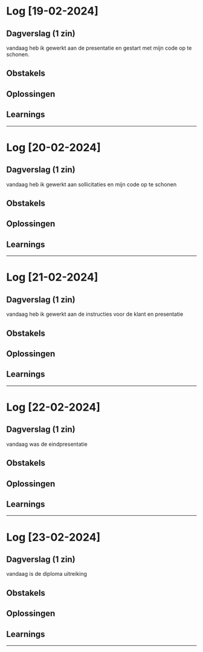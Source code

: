 # Log [19-02-2024]


## Dagverslag (1 zin)

vandaag heb ik gewerkt aan de presentatie en gestart met mijn code op te schonen.


## Obstakels


## Oplossingen


## Learnings


---

# Log [20-02-2024]


## Dagverslag (1 zin)

vandaag heb ik gewerkt aan sollicitaties en mijn code op te schonen


## Obstakels


## Oplossingen


## Learnings


---

# Log [21-02-2024]


## Dagverslag (1 zin)

vandaag heb ik gewerkt aan de instructies voor de klant en presentatie


## Obstakels


## Oplossingen


## Learnings


---

# Log [22-02-2024]


## Dagverslag (1 zin)

vandaag was de eindpresentatie 


## Obstakels


## Oplossingen


## Learnings


---

# Log [23-02-2024]


## Dagverslag (1 zin)

vandaag is de diploma uitreiking


## Obstakels


## Oplossingen


## Learnings


---